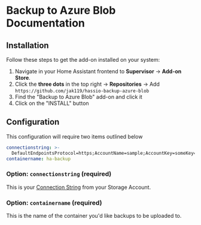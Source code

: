 # Backup to Azure Blob Documentation

## Installation

Follow these steps to get the add-on installed on your system:

1. Navigate in your Home Assistant frontend to **Supervisor** -> **Add-on Store**.
1. Click the **three dots** in the top right -> **Repositories** -> Add `https://github.com/jak119/hassio-backup-azure-blob`
1. Find the "Backup to Azure Blob" add-on and click it
1. Click on the "INSTALL" button

## Configuration

This configuration will require two items outlined below

```yaml
connectionstring: >-
  DefaultEndpointsProtocol=https;AccountName=sample;AccountKey=someKey==;EndpointSuffix=core.windows.net
containername: ha-backup
```

### Option: `connectionstring` (required)

This is your [Connection String](https://docs.microsoft.com/en-us/azure/storage/common/storage-account-keys-manage?tabs=azure-portal#view-account-access-keys) from your Storage Account.

### Option: `containername` (required)

This is the name of the container you'd like backups to be uploaded to.
